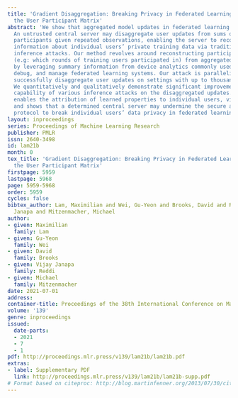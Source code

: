 ```yaml
---
title: 'Gradient Disaggregation: Breaking Privacy in Federated Learning by Reconstructing
  the User Participant Matrix'
abstract: 'We show that aggregated model updates in federated learning may be insecure.
  An untrusted central server may disaggregate user updates from sums of updates across
  participants given repeated observations, enabling the server to recover privileged
  information about individual users’ private training data via traditional gradient
  inference attacks. Our method revolves around reconstructing participant information
  (e.g: which rounds of training users participated in) from aggregated model updates
  by leveraging summary information from device analytics commonly used to monitor,
  debug, and manage federated learning systems. Our attack is parallelizable and we
  successfully disaggregate user updates on settings with up to thousands of participants.
  We quantitatively and qualitatively demonstrate significant improvements in the
  capability of various inference attacks on the disaggregated updates. Our attack
  enables the attribution of learned properties to individual users, violating anonymity,
  and shows that a determined central server may undermine the secure aggregation
  protocol to break individual users’ data privacy in federated learning.'
layout: inproceedings
series: Proceedings of Machine Learning Research
publisher: PMLR
issn: 2640-3498
id: lam21b
month: 0
tex_title: 'Gradient Disaggregation: Breaking Privacy in Federated Learning by Reconstructing
  the User Participant Matrix'
firstpage: 5959
lastpage: 5968
page: 5959-5968
order: 5959
cycles: false
bibtex_author: Lam, Maximilian and Wei, Gu-Yeon and Brooks, David and Reddi, Vijay
  Janapa and Mitzenmacher, Michael
author:
- given: Maximilian
  family: Lam
- given: Gu-Yeon
  family: Wei
- given: David
  family: Brooks
- given: Vijay Janapa
  family: Reddi
- given: Michael
  family: Mitzenmacher
date: 2021-07-01
address:
container-title: Proceedings of the 38th International Conference on Machine Learning
volume: '139'
genre: inproceedings
issued:
  date-parts:
  - 2021
  - 7
  - 1
pdf: http://proceedings.mlr.press/v139/lam21b/lam21b.pdf
extras:
- label: Supplementary PDF
  link: http://proceedings.mlr.press/v139/lam21b/lam21b-supp.pdf
# Format based on citeproc: http://blog.martinfenner.org/2013/07/30/citeproc-yaml-for-bibliographies/
---
```

